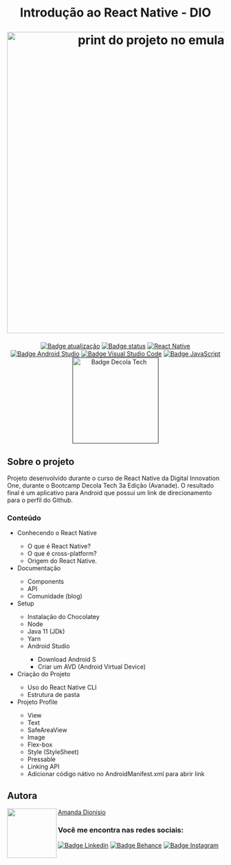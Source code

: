 <h1 align="center">
  <p align="center">Introdução ao React Native - DIO</p>
  <img src="https://user-images.githubusercontent.com/104245596/171510422-05aa9764-a497-49b9-80c7-4f52b533c6f5.png" width="auto" height="700" alt="print do projeto no emulador">
</h1>

<p align="center">
  <a href=""><img src="https://img.shields.io/badge/%C3%BAltima%20atualiza%C3%A7%C3%A3o-junho%202022-blue" align="center" alt="Badge atualização" /></a>
  <a href=""><img src="https://img.shields.io/badge/status-conclu%C3%ADdo-green" align="center" alt="Badge status" /></a>
  <a href=""><img src="https://img.shields.io/badge/React_Native-20232A?style=for-the-badge&logo=react&logoColor=61DAFB" align="center" alt="React Native" /></a>
  <a href=""><img src="https://img.shields.io/badge/Android_Studio-3DDC84?style=for-the-badge&logo=android-studio&logoColor=white" align="center" alt="Badge Android Studio" /></a>
  <a href=""><img src="https://img.shields.io/badge/Visual_Studio_Code-0078D4?style=for-the-badge&logo=visual%20studio%20code&logoColor=white" align="center" alt="Badge Visual Studio Code" /></a>
  <a href=""><img src="https://img.shields.io/badge/JavaScript-323330?style=for-the-badge&logo=javascript&logoColor=F7DF1E" align="center" alt="Badge JavaScript" /></a><br>
  <a href=""><img src="https://hermes.digitalinnovation.one/tracks/15866500-f818-4970-b906-66bf07cec97b.png" width="200 height="auto" align="center" alt="Badge Decola Tech" /></a>
  </p>
  
  <h2>Sobre o projeto</h2>
<p>Projeto desenvolvido durante o curso de React Native da Digital Innovation One, durante o Bootcamp Decola Tech 3a Edição (Avanade). O resultado final é um aplicativo para Android que possui um link de direcionamento para o perfil do Github.</p>

<h3>Conteúdo</h3>
<ul>
  <li>Conhecendo o React Native</li>
  <ul>
    <li>O que é React Native?</li>
    <li>O que é cross-platform?</li>
    <li>Origem do React Native.</li>
  </ul>
  <li>Documentação</li>
    <ul>
      <li>Components</li>
      <li>API</li>
      <li>Comunidade (blog)</li>
    </ul>
  <li>Setup</li>
    <ul>
      <li>Instalação do Chocolatey</li>
      <li>Node</li>
      <li>Java 11 (JDk)</li>
      <li>Yarn</li>
      <li>Android Studio</li>
        <ul>
          <li>Download Android S</li>
          <li>Criar um AVD (Android Virtual Device)</li>
        </ul>
    </ul>
  <li>Criação do Projeto</li>
    <ul>
      <li>Uso do React Native CLI</li>
      <li>Estrutura de pasta</li>
    </ul>
  <li>Projeto Profile</li>
    <ul>
      <li>View</li>
      <li>Text</li>
      <li>SafeAreaView</li>
      <li>Image</li>
      <li>Flex-box</li>
      <li>Style (StyleSheet)</li>
      <li>Pressable</li>
      <li>Linking API</li>
      <li>Adicionar código nátivo no AndroidManifest.xml para abrir link</li>
    </ul>
</ul>

<h2 align="left">Autora</h2>
<img align="left" src="https://avatars.githubusercontent.com/u/104245596?s=400&u=22dddd54d435db2df3c8f6e91c881be3cdc31170&v=4" width=115>

[Amanda Dionisio](https://github.com/amandafd)

<h3 align="left">Você me encontra nas redes sociais:</h3>
<p align="left">
  <a href="https://www.linkedin.com/in/amanda-felipe-dionisio"><img src="https://img.shields.io/badge/LinkedIn-0077B5?style=for-the-badge&logo=linkedin&logoColor=white" alt="Badge Linkedin" /></a>
  <a href="https://www.behance.net/amanda_dionisio"><img src="https://img.shields.io/badge/-Behance-blue?style=for-the-badge&logo=behance&logoColor=white" alt="Badge Behance" /></a>
  <a href="https://www.instagram.com/guache_nin/"><img src="https://img.shields.io/badge/Instagram-E4405F?style=for-the-badge&logo=instagram&logoColor=white"  alt="Badge Instagram" /></a>
</p>

 
